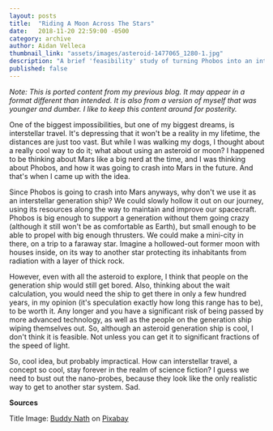 ```yaml
---
layout: posts
title:  "Riding A Moon Across The Stars"
date:   2018-11-20 22:59:00 -0500
category: archive
author: Aidan Velleca
thumbnail_link: "assets/images/asteroid-1477065_1280-1.jpg"
description: "A brief 'feasibility' study of turning Phobos into an intersteller generation ship"
published: false
---
```

*Note: This is ported content from my previous blog. It may appear in a format different than intended. It is also from a version of myself that was younger and dumber. I like to keep this content around for posterity.*

One of the biggest impossibilities, but one of my biggest dreams, is interstellar travel. It's depressing that it won't be a reality in my lifetime, the distances are just too vast. But while I was walking my dogs, I thought about a really cool way to do it; what about using an asteroid or moon? I happened to be thinking about Mars like a big nerd at the time, and I was thinking about Phobos, and how it was going to crash into Mars in the future. And that's when I came up with the idea.

Since Phobos is going to crash into Mars anyways, why don't we use it as an interstellar generation ship? We could slowly hollow it out on our journey, using its resources along the way to maintain and improve our spacecraft. Phobos is big enough to support a generation without them going crazy (although it still won't be as comfortable as Earth), but small enough to be able to propel with big enough thrusters. We could make a mini-city in there, on a trip to a faraway star. Imagine a hollowed-out former moon with houses inside, on its way to another star protecting its inhabitants from radiation with a layer of thick rock.

However, even with all the asteroid to explore, I think that people on the generation ship would still get bored. Also, thinking about the wait calculation, you would need the ship to get there in only a few hundred years, in my opinion (it's speculation exactly how long this range has to be), to be worth it. Any longer and you have a significant risk of being passed by more advanced technology, as well as the people on the generation ship wiping themselves out. So, although an asteroid generation ship is cool, I don't think it is feasible. Not unless you can get it to significant fractions of the speed of light.

So, cool idea, but probably impractical. How can interstellar travel, a concept so cool, stay forever in the realm of science fiction? I guess we need to bust out the nano-probes, because they look like the only realistic way to get to another star system. Sad.

**Sources** 

Title Image: [Buddy Nath](https://pixabay.com/en/users/Buddy_Nath-2005766/) on [Pixabay](https://pixabay.com/en/asteroid-space-stars-meteor-1477065/)